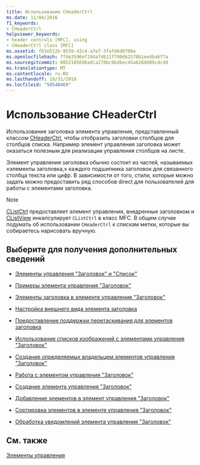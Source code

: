 ```yaml
---
title: Использование CHeaderCtrl
ms.date: 11/04/2016
f1_keywords:
- CHeaderCtrl
helpviewer_keywords:
- header controls [MFC], using
- CHeaderCtrl class [MFC]
ms.assetid: fb3e512b-9539-43c4-a7e7-3fafd6d0706e
ms.openlocfilehash: 7fde3596ef244afd611f790d62570b1ee4ba6f7a
ms.sourcegitcommit: 6052185696adca270bc9bdbec45a626dd89cdcdd
ms.translationtype: MT
ms.contentlocale: ru-RU
ms.lasthandoff: 10/31/2018
ms.locfileid: "50540469"
---
```

# <a name="using-cheaderctrl"></a>Использование CHeaderCtrl

Использование заголовка элемента управления, представленный классом [CHeaderCtrl](../mfc/reference/cheaderctrl-class.md), чтобы отобразить заголовки столбцов для столбцов списка. Например элемент управления заголовка может оказаться полезным для реализации управления столбцов на листе.

Элемент управления заголовка обычно состоит из частей, называемых «элементы заголовка,» каждого подшипника заголовок для связанного столбца текста или цифр. В зависимости от того, стили, которые можно задать можно предоставить ряд способов direct для пользователей для работы с элементами заголовка.

> [!NOTE]
>  [CListCtrl](../mfc/reference/clistctrl-class.md) предоставляет элемент управления, внедренные заголовком и [CListView](../mfc/reference/clistview-class.md) инкапсулирует `CListCtrl` в класс MFC. В общем случае подумать об использовании `CHeaderCtrl` к спискам метки, которые вы собираетесь нарисовать вручную.

## <a name="what-do-you-want-to-know-more-about"></a>Выберите для получения дополнительных сведений

- [Элементы управления "Заголовок" и "Список"](../mfc/header-control-and-list-control.md)

- [Примеры элемента управления "Заголовок"](../mfc/header-control-examples.md)

- [Элементы заголовка в элементе управления "Заголовок"](../mfc/header-items-in-a-header-control.md)

- [Настройка внешнего вида элемента заголовка](../mfc/customizing-the-header-item-s-appearance.md)

- [Предоставление поддержки перетаскивания для элементов заголовка](../mfc/providing-drag-and-drop-support-for-header-items.md)

- [Использование списков изображений с элементами управления "Заголовок"](../mfc/using-image-lists-with-header-controls.md)

- [Создание определяемых владельцем элементов управления "Заголовок"](../mfc/making-owner-drawn-header-controls.md)

- [Работа с элементом управления "Заголовок"](../mfc/working-with-a-header-control.md)

- [Создание элемента управления "Заголовок"](../mfc/creating-the-header-control.md)

- [Добавление элементов в элемент управления "Заголовок"](../mfc/adding-items-to-the-header-control.md)

- [Сортировка элементов в элементе управления "Заголовок"](../mfc/ordering-items-in-the-header-control.md)

- [Обработка уведомлений элемента управления "Заголовок"](../mfc/processing-header-control-notifications.md)

## <a name="see-also"></a>См. также

[Элементы управления](../mfc/controls-mfc.md)

